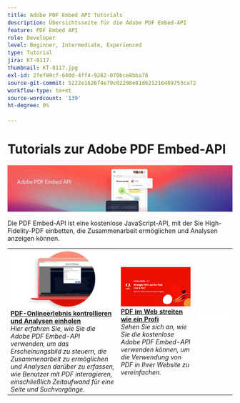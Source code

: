 ```yaml
---
title: Adobe PDF Embed API Tutorials
description: Übersichtsseite für die Adobe PDF Embed-API
feature: PDF Embed API
role: Developer
level: Beginner, Intermediate, Experienced
type: Tutorial
jira: KT-8117
thumbnail: KT-8117.jpg
exl-id: 2fef89cf-640d-4ff4-9282-070bce8bba78
source-git-commit: 5222e1626f4e79c02298e81d621216469753ca72
workflow-type: tm+mt
source-wordcount: '139'
ht-degree: 0%

---
```


# Tutorials zur Adobe PDF Embed-API

![PDF Embed-API-Banner](../assets/pdfembedhero.jpg)

Die PDF Embed-API ist eine kostenlose JavaScript-API, mit der Sie High-Fidelity-PDF einbetten, die Zusammenarbeit ermöglichen und Analysen anzeigen können.

<table style="table-layout:fixed">
<tr>
 <td>
   <a href="controlpdfexperience.md">
      <img alt="PDF-Onlineerlebnis kontrollieren und Analysen einholen" src="assets/ControlPDF_thumb.png" />
   </a>
    <div>
   <a href="controlpdfexperience.md"><strong>PDF-Onlineerlebnis kontrollieren und Analysen einholen</strong></a>
    </div>
    <em>Hier erfahren Sie, wie Sie die Adobe PDF Embed-API verwenden, um das Erscheinungsbild zu steuern, die Zusammenarbeit zu ermöglichen und Analysen darüber zu erfassen, wie Benutzer mit PDF interagieren, einschließlich Zeitaufwand für eine Seite und Suchvorgänge.</em>
    <br>
  </td>
  <td>
   <a href="https://experienceleague.adobe.com/docs/adobe-developers-live-events/events/2021/oct2021/pdf-embed-api.html">
      <img alt="PDF im Web streiten wie ein Profi" src="assets/Wrangle_1280.png" />
   </a>
    <div>
   <a href="https://experienceleague.adobe.com/docs/adobe-developers-live-events/events/2021/oct2021/pdf-embed-api.html"><strong>PDF im Web streiten wie ein Profi</strong></a>
    </div>
    <em>Sehen Sie sich an, wie Sie die kostenlose Adobe PDF Embed-API verwenden können, um die Verwendung von PDF in Ihrer Website zu vereinfachen.</em>
    <br>
  </td>
  <td>
    <img alt="Spacer" src="../assets/WhiteBanner_Placeholder.png" />
    <div>
    <br>
  </td>
</tr>
</table>
